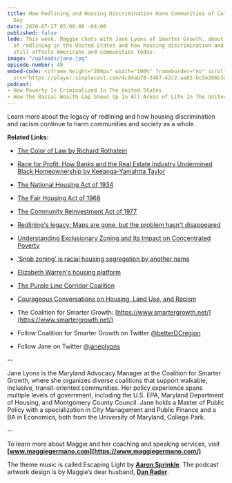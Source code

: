 ```yaml
---
title: How Redlining and Housing Discrimination Harm Communities of Color to This
  Day
date: 2020-07-27 05:00:00 -04:00
published: false
lede: This week, Maggie chats with Jane Lyons of Smarter Growth, about the history
  of redlining in the United States and how housing discrimination and inequality
  still affects Americans and communities today.
image: "/uploads/jane.jpg"
episode-number: 49
embed-code: <iframe height="200px" width="100%" frameborder="no" scrolling="no" seamless
  src="https://player.simplecast.com/4c84ab78-3467-42c2-aa02-bc5e206b3af9?dark=false"></iframe>
podcast:
- How Poverty Is Criminalized In The United States
- How The Racial Wealth Gap Shows Up In All Areas of Life In The United States
---
```


Learn more about the legacy of redlining and how housing discrimination and racism continue to harm communities and society as a whole.

**Related Links:**

* [The Color of Law by Richard Rothstein](https://www.amazon.com/Color-Law-Forgotten-Government-Segregated/dp/1631492853)

* [Race for Profit: How Banks and the Real Estate Industry Undermined Black Homeownership by Keeanga-Yamahtta Taylor](https://www.amazon.com/Race-Profit-Industry-Undermined-Homeownership/dp/1469653664)

* [The National Housing Act of 1934](https://www.bankrate.com/glossary/n/national-housing-act/#:\~:text=National%20Housing%20Act-,National%20Housing%20Act,part%20of%20the%20New%20Deal.)

* [The Fair Housing Act of 1968](https://www.history.com/topics/black-history/fair-housing-act)

* [The Community Reinvestment Act of 1977](https://www.federalreserve.gov/consumerscommunities/cra_about.htm)

* [Redlining's legacy: Maps are gone, but the problem hasn't disappeared](https://www.cbsnews.com/news/redlining-what-is-history-mike-bloomberg-comments/)

* [Understanding Exclusionary Zoning and Its Impact on Concentrated Poverty](https://tcf.org/content/facts/understanding-exclusionary-zoning-impact-concentrated-poverty/?session=1)

* [‘Snob zoning’ is racial housing segregation by another name](https://www.washingtonpost.com/news/wonk/wp/2017/09/25/snob-zoning-is-racial-housing-segregation-by-another-name/)

* [Elizabeth Warren's housing platform](https://elizabethwarren.com/plans/protecting-empowering-renters)

* [The Purple Line Corridor Coalition](http://purplelinecorridor.org/)

* [Courageous Conversations on Housing, Land Use, and Racism](https://www.smartergrowth.net/news-parent/press-releases/courageous-conversations-montgomery-county/)

* The Coalition for Smarter Growth: [https://www.smartergrowth.net/](https://www.smartergrowth.net/)

* Follow Coalition for Smarter Growth on Twitter [@betterDCregion](https://twitter.com/betterdcregion)

* Follow Jane on Twitter [@janeplyons](https://twitter.com/janeplyons)

--

Jane Lyons is the Maryland Advocacy Manager at the Coalition for Smarter Growth, where she organizes diverse coalitions that support walkable, inclusive, transit-oriented communities. Her policy experience spans multiple levels of government, including the U.S. EPA, Maryland Department of Housing, and Montgomery County Council. Jane holds a Master of Public Policy with a specialization in City Management and Public Finance and a BA in Economics, both from the University of Maryland, College Park.

--

To learn more about Maggie and her coaching and speaking services, visit **[www.maggiegermano.com](https://www.maggiegermano.com/)**.

The theme music is called Escaping Light by **[Aaron Sprinkle](http://aaronsprinklemusic.com/)**. The podcast artwork design is by Maggie’s dear husband, **[Dan Rader](https://danrdesign.com/)**.